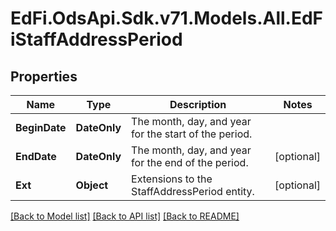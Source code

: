 # EdFi.OdsApi.Sdk.v71.Models.All.EdFiStaffAddressPeriod

## Properties

Name | Type | Description | Notes
------------ | ------------- | ------------- | -------------
**BeginDate** | **DateOnly** | The month, day, and year for the start of the period. | 
**EndDate** | **DateOnly** | The month, day, and year for the end of the period. | [optional] 
**Ext** | **Object** | Extensions to the StaffAddressPeriod entity. | [optional] 

[[Back to Model list]](../../README.md#documentation-for-models) [[Back to API list]](../../README.md#documentation-for-api-endpoints) [[Back to README]](../../README.md)

